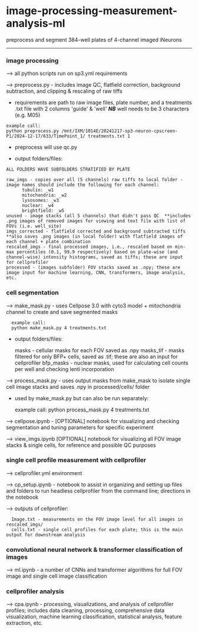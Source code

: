 # image-processing-measurement-analysis-ml
preprocess and segment 384-well plates of 4-channel imaged iNeurons

____________________________________________________________________________________________________________________

### image processing

--> all python scripts run on sp3.yml requirements

--> preprocess.py - includes image QC, flatfield correction, background subtraction, and clipping & rescaling of raw tiffs
   
   * requirements are path to raw image files, plate number, and a treatments .txt file with 2 columns 'guide' & 'well'   ***NB*** well needs to be 3 characters (e.g. M05)

    example call:
    python preprocess.py /mnt/IXM/1014E/20241217-sp3-neuron-cpscreen-P1/2024-12-17/633/TimePoint_1/ treatments.txt 1

   * preprocess will use qc.py

   * output folders/files:

    ALL FOLDERS HAVE SUBFOLDERS STRATIFIED BY PLATE
    
    raw_imgs - copies over all (5 channels) raw tiffs to local folder - image names should include the following for each channel:
          tubulin: _w1
          mitochondria: _w2
          lysosomes: _w3
          nuclear: _w4
          brightfield: _w5
    unused - image stacks (all 5 channels) that didn't pass QC  **includes .png images of removed images for viewing and text file with list of FOVs (i.e. well_site)
    imgs_corrected - flatfield corrected and background subtracted tiffs  **also saves .png images (in local folder) with flatfield images of each channel + plate combination
    rescaled_imgs - final processed images, i.e., rescaled based on min-max percentiles (0.1, 99.9 respectively) based on plate-wise (and channel-wise) intensity histograms, saved as tiffs; these are input for cellprofiler
    processed - (images subfolder) FOV stacks saved as .npy; these are image input for machine learning, CNN, transformers, image analysis, etc.

### cell segmentation

--> make_mask.py - uses Cellpose 3.0 with cyto3 model + mitochondria channel to create and save segmented masks

      example call:
      python make_mask.py 4 treatments.txt

   * output folders/files:

     masks - cellular masks for each FOV saved as .npy
     masks_tif - masks filtered for only BFP+ cells, saved as .tif; these are also an input for cellprofiler
     bfp_masks - nuclear masks, used for calculating cell counts per well and checking lenti incorporation

--> process_mask.py - uses output masks from make_mask to isolate single cell image stacks and saves .npy in processed/cells/ folder

   * used by make_mask.py but can also be run separately:

     example call:
     python process_mask.py 4 treatments.txt

--> cellpose.ipynb - [OPTIONAL] notebook for visualizing and checking segmentation and tuning parameters for specific experiment

--> view_imgs.ipynb [OPTIONAL] notebook for visualizing all FOV image stacks & single cells, for reference and possible QC purposes


### single cell profile measurement with cellprofiler

--> cellprofiler.yml environment

--> cp_setup.ipynb - notebook to assist in organizing and setting up files and folders to run headless cellprofiler from the command line; directions in the notebook

--> outputs of cellprofiler:

      Image.txt - measurements on the FOV image level for all images in rescaled_imgs/
      cells.txt - single cell profiles for each plate; this is the main output for downstream analysis

### convolutional neural network & transformer classification of images

--> ml.ipynb - a number of CNNs and transformer algorithms for full FOV image and single cell image classification

### cellprofiler analysis

--> cpa.ipynb - processing, visualizations, and analysis of cellprofiler profiles; includes data cleaning, processing, comprehensive data visualization, machine learning classification, statistical analysis, feature extraction, etc.


